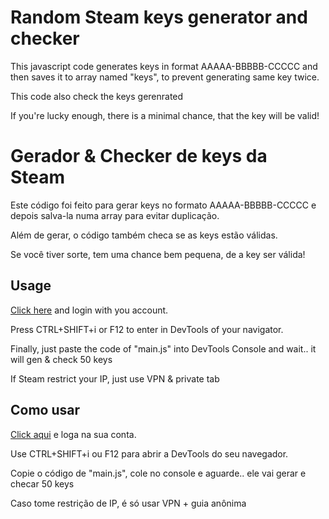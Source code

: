 # Random Steam keys generator and checker

This javascript code generates keys in format AAAAA-BBBBB-CCCCC and then saves it to array named "keys", to prevent generating same key twice.

This code also check the keys gerenrated 

If you're lucky enough, there is a minimal chance, that the key will be valid!

# Gerador & Checker de keys da Steam

Este código foi feito para gerar keys no formato AAAAA-BBBBB-CCCCC e depois salva-la numa array para evitar duplicação.

Além de gerar, o código também checa se as keys estão válidas.

Se você tiver sorte, tem uma chance bem pequena, de a key ser válida!

## Usage

[Click here](https://store.steampowered.com/account/registerkey) and login with you account.

Press CTRL+SHIFT+i or F12 to enter in DevTools of your navigator.

Finally, just paste the code of "main.js" into DevTools Console and wait.. it will gen & check 50 keys

If Steam restrict your IP, just use VPN & private tab

## Como usar

[Click aqui](https://store.steampowered.com/account/registerkey) e loga na sua conta.

Use CTRL+SHIFT+i ou F12 para abrir a DevTools do seu navegador.

Copie o código de "main.js", cole no console e aguarde.. ele vai gerar e checar 50 keys

Caso tome restrição de IP, é só usar VPN + guia anônima 
